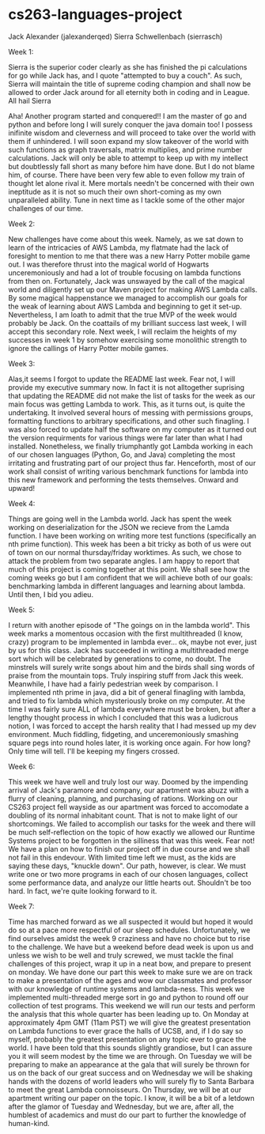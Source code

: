 # cs263-languages-project

Jack Alexander (jalexanderqed)
Sierra Schwellenbach (sierrasch)

Week 1:

Sierra is the superior coder clearly as she has finished the pi calculations for go while Jack has, and I quote "attempted to buy a couch". As such, Sierra will maintain the title of supreme coding champion and shall now be allowed to order Jack around for all eternity both in coding and in League. All hail Sierra

Aha! Another program started and conquered!! I am the master of go and python and before long I will surely conquer the java domain too! I possess inifinite wisdom and cleverness and will proceed to take over the world with them if unhindered. I will soon expand my slow takeover of the world with such functions as graph traversals, matrix multiplies, and prime number calculations. Jack will only be able to attempt to keep up with my intellect but doubtlessly fall short as many before him have done. But I do not blame him, of course. There have been very few able to even follow my train of thought let alone rival it. Mere mortals needn't be concerned with their own ineptitude as it is not so much their own short-coming as my own unparalleled ability. Tune in next time as I tackle some of the other major challenges of our time. 


Week 2:

New challenges have come about this week. Namely, as we sat down to learn of the intricacies of AWS Lambda, my flatmate had the lack of foresight to mention to me that there was a new Harry Potter mobile game out. I was therefore thrust into the magical world of Hogwarts unceremoniously and had a lot of trouble focusing on lambda functions from then on. Fortunately, Jack was unswayed by the call of the magical world and diligently set up our Maven project for making AWS Lambda calls. By some magical happenstance we managed to accomplish our goals for the weak of learning about AWS Lambda and beginning to get it set-up. Nevertheless, I am loath to admit that the true MVP of the week would probably be Jack. On the coattails of my brilliant success last week, I will accept this secondary role. Next week, I will reclaim the heights of my successes in week 1 by somehow exercising some monolithic strength to ignore the callings of Harry Potter mobile games.

Week 3:

Alas,it seems I forgot to update the README last week. Fear not, I will provide my executive summary now. In fact it is not alltogether suprising that updating the README did not make the list of tasks for the week as our main focus was getting Lambda to work. This, as it turns out, is quite the undertaking. It involved several hours of messing with permissions groups, formatting functions to arbitrary specifications, and other such finagling. I was also forced to update half the software on my computer as it turned out the version requirments for various things were far later than what I had installed. Nonetheless, we finally triumphantly got Lambda working in each of our chosen languages (Python, Go, and Java) completing the most irritating and frustrating part of our project thus far. Henceforth, most of our work shall consist of writing various benchmark functions for lambda into this new framework and performing the tests themselves. Onward and upward!

Week 4:

Things are going well in the Lambda world. Jack has spent the week working on deserialization for the JSON we recieve from the Lamda function. I have been working on writing more test functions (specifically an nth prime function). This week has been a bit tricky as both of us were out of town on our normal thursday/friday worktimes. As such, we chose to attack the problem from two separate angles. I am happy to report that much of this project is coming together at this point. We shall see how the coming weeks go but I am confident that we will achieve both of our goals: benchmarking lambda in different languages and learning about lambda. Until then, I bid you adieu.

Week 5:

I return with another episode of "The goings on in the lambda world". This week marks a momentous occasion with the first multithreaded (I know, crazy) program to be implemented in lambda ever... ok, maybe not ever, just by us for this class. Jack has succeeded in writing a multithreaded merge sort which will be celebrated by generations to come, no doubt. The minstrels will surely write songs about him and the birds shall sing words of praise from the mountain tops. Truly inspiring stuff from Jack this week. Meanwhile, I have had a fairly pedestrian week by comparison. I implemented nth prime in java, did a bit of general finagling with lambda, and tried to fix lambda which mysteriously broke on my computer. At the time I was fairly sure ALL of lambda everywhere must be broken, but after a lengthy thought process in which I concluded that this was a ludicrous notion, I was forced to accept the harsh reality that I had messed up my dev environment. Much fiddling, fidgeting, and unceremoniously smashing square pegs into round holes later, it is working once again. For how long? Only time will tell. I'll be keeping my fingers crossed. 

Week 6:

This week we have well and truly lost our way. Doomed by the impending arrival of Jack's paramore and company, our apartment was abuzz with a flurry of cleaning, planning, and purchasing of rations. Working on our CS263 project fell wayside as our apartment was forced to accomodate a doubling of its normal inhabitant count. That is not to make light of our shortcomings. We failed to accomplish our tasks for the week and there will be much self-reflection on the topic of how exactly we allowed our Runtime Systems project to be forgotten in the silliness that was this week. Fear not! We have a plan on how to finish our project off in due course and we shall not fail in this endevour. With limited time left we must, as the kids are saying these days, "knuckle down". Our path, however, is clear. We must write one or two more programs in each of our chosen languages, collect some performance data, and analyze our little hearts out. Shouldn't be too hard. In fact, we're quite looking forward to it. 

Week 7:

Time has marched forward as we all suspected it would but hoped it would do so at a pace more respectful of our sleep schedules. Unfortunately, we find ourselves amidst the week 9 craziness and have no choice but to rise to the challenge. We have but a weekend before dead week is upon us and unless we wish to be well and truly screwed, we must tackle the final challenges of this project, wrap it up in a neat bow, and prepare to present on monday. We have done our part this week to make sure we are on track to make a presentation of the ages and wow our classmates and professor with our knowledge of runtime systems and lambda-ness. This week we implemented multi-threaded merge sort in go and python to round off our collection of test programs. This weekend we will run our tests and perform the analysis that this whole quarter has been leading up to. On Monday at approximately 4pm GMT (11am PST) we will give the greatest presentation on Lambda functions to ever grace the halls of UCSB, and, if I do say so myself, probably the greatest presentation on any topic ever to grace the world. I have been told that this sounds slightly grandiose, but I can assure you it will seem modest by the time we are through. On Tuesday we will be preparing to make an appearance at the gala that will surely be thrown for us on the back of our great success and on Wednesday we will be shaking hands with the dozens of world leaders who will surely fly to Santa Barbara to meet the great Lambda connoisseurs. On Thursday, we will be at our apartment writing our paper on the topic. I know, it will be a bit of a letdown after the glamor of Tuesday and Wednesday, but we are, after all, the humblest of academics and must do our part to further the knowledge of human-kind. 
